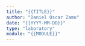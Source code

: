 ```yaml
---
title: "{{TITLE}}"
author: "Daniel Oscar Zamo"
date: "{{YYYY-MM-DD}}"
type: "laboratory"
module: "{{MODULE}}"
---
```


#
